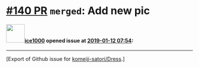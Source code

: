 # [\#140 PR](https://github.com/komeiji-satori/Dress/pull/140) `merged`: Add new pic

#### <img src="https://avatars.githubusercontent.com/u/16398479?u=ec38b2f7d5b7b17fce1ffd4a0f5c55d1485a3ef9&v=4" width="50">[ice1000](https://github.com/ice1000) opened issue at [2019-01-12 07:54](https://github.com/komeiji-satori/Dress/pull/140):






-------------------------------------------------------------------------------



[Export of Github issue for [komeiji-satori/Dress](https://github.com/komeiji-satori/Dress).]
